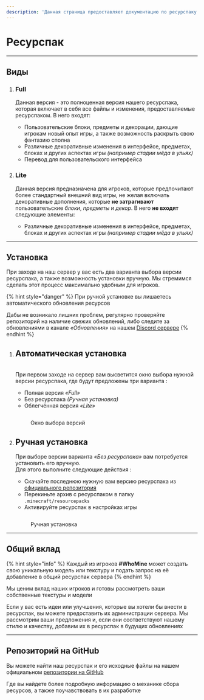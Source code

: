 ```yaml
---
description: 'Данная страница предоставляет документацию по ресурспаку сервера #WhoMine'
---
```


# Ресурспак

***

## Виды

1.  ### **Full**

    Данная версия - это полноценная версия нашего ресурспака, которая включает в себя все файлы и изменения, предоставляемые ресурспаком. В него входят:

    * Пользовательские  блоки, предметы и декорации, дающие игрокам новый опыт игры, а также возможность раскрыть свою фантазию сполна
    * Различные декоративные изменения в интерфейсе, предметах, блоках и других аспектах игры _(например стадии мёда в ульях)_
    * Перевод для пользовательского интерфейса
2.  ### **Lite**

    Данная версия предназначена для игроков, которые предпочитают более стандартный внешний вид игры, не желая включать декоративные дополнения, которые **не затрагивают** пользовательские _блоки_, _предметы_ и _декор_. В него **не входят** следующие элементы:

    * Различные декоративные изменения в интерфейсе, предметах, блоках и других аспектах игры _(например стадии мёда в ульях)_

***

## Установка

При заходе на наш сервер у вас есть два варианта выбора версии ресурспака, а также возможность установки вручную. Мы стремимся сделать этот процесс максимально удобным для игроков.

{% hint style="danger" %}
При ручной установке вы лишаетесь автоматического обновления ресурсов

Дабы не возникало лишних проблем, регулярно проверяйте репозиторий на наличие свежих обновлений, либо следите за обновлениями в канале _«Обновления»_ на нашем [Discord сервере](https://discord.whomine.net)
{% endhint %}

1.  ## Автоматическая установка

    \
    При первом заходе на сервер вам высветится окно выбора нужной версии ресурспака, где будут предложены три варианта :

    * Полная версия _«Full»_
    * Без ресурспака _(Ручная установка)_
    * Облегчённая версия _«Lite»_

    <figure><img src="../.gitbook/assets/automatic_installation.gif" alt=""><figcaption><p>Окно выбора версий</p></figcaption></figure>
2.  ## Ручная установка

    При выборе версии варианта _«Без ресурспака»_ вам потребуется установить его вручную.\
    Для этого выполните следующие действия :

    * Скачайте последнюю нужную вам версию ресурспака из [официального репозитория](https://whomine.net/textures)
    * Перекиньте архив с ресурспаком в папку `.minecraft/resourcepacks`
    * Активируйте ресурспак в настройках игры



    <figure><img src="../.gitbook/assets/manual_installation.gif" alt=""><figcaption><p>Ручная установка</p></figcaption></figure>

***

## Общий вклад

{% hint style="info" %}
Каждый из игроков **#WhoMine** может создать свою уникальную модель или текстуру и подать запрос на её добавление в общий ресурспак сервера
{% endhint %}

Мы ценим вклад наших игроков и готовы рассмотреть ваши собственные текстуры и модели

Если у вас есть идеи или улучшения, которые вы хотели бы внести в ресурспак, вы можете предоставить их администрации сервера. Мы рассмотрим ваши предложения и, если они соответствуют нашему стилю и качеству, добавим их в ресурспак в будущих обновлениях

***

## Репозиторий на GitHub

Вы можете найти наш ресурспак и его исходные файлы на нашем официальном [репозитории на GitHub](https://github.com/MinersStudios/MSTextures)

Где вы найдете более подробную информацию о механике сбора ресурсов, а также поучавствовать в их разработке
